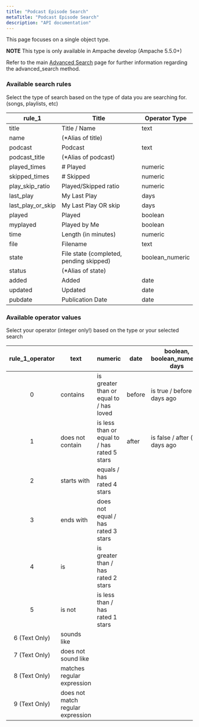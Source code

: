 ```yaml
---
title: "Podcast Episode Search"
metaTitle: "Podcast Episode Search"
description: "API documentation"
---
```


This page focuses on a single object type.

**NOTE** This type is only available in Ampache develop (Ampache 5.5.0+)

Refer to the main [Advanced Search](https://ampache.org/api/api-advanced-search) page for further information regarding the advanced_search method.

### Available search rules

Select the type of search based on the type of data you are searching for. (songs, playlists, etc)

| rule_1            | Title                                   | Operator Type   |
|-------------------|-----------------------------------------|-----------------|
| title             | Title / Name                            | text            |
| name              | (*Alias of title)                       |                 |
| podcast           | Podcast                                 | text            |
| podcast_title     | (*Alias of podcast)                     |                 |
| played_times      | # Played                                | numeric         |
| skipped_times     | # Skipped                               | numeric         |
| play_skip_ratio   | Played/Skipped ratio                    | numeric         |
| last_play         | My Last Play                            | days            |
| last_play_or_skip | My Last Play OR skip                    | days            |
| played            | Played                                  | boolean         |
| myplayed          | Played by Me                            | boolean         |
| time              | Length (in minutes)                     | numeric         |
| file              | Filename                                | text            |
| state             | File state (completed, pending skipped) | boolean_numeric |
| status            | (*Alias of state)                       |                 |
| added             | Added                                   | date            |
| updated           | Updated                                 | date            |
| pubdate           | Publication Date                        | date            |

### Available operator values

Select your operator (integer only!) based on the type or your selected search

| rule_1_operator | text                              | numeric                                      | date   | boolean, boolean_numeric, days |
|:---------------:|-----------------------------------|----------------------------------------------|--------|--------------------------------|
|        0        | contains                          | is greater than or equal to / has loved      | before | is true / before (x) days ago  |
|        1        | does not contain                  | is less than or equal to / has rated 5 stars | after  | is false / after (x) days ago  |
|        2        | starts with                       | equals / has rated 4 stars                   |        |                                |
|        3        | ends with                         | does not equal / has rated 3 stars           |        |                                |
|        4        | is                                | is greater than / has rated 2 stars          |        |                                |
|        5        | is not                            | is less than / has rated 1 stars             |        |                                |
|  6 (Text Only)  | sounds like                       |                                              |        |                                |
|  7 (Text Only)  | does not sound like               |                                              |        |                                |
|  8 (Text Only)  | matches regular expression        |                                              |        |                                |
|  9 (Text Only)  | does not match regular expression |                                              |        |                                |
